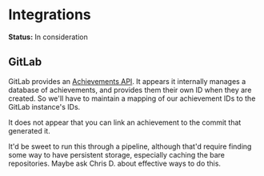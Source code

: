 # Integrations
**Status:** In consideration

## GitLab

GitLab provides an [Achievements API](https://docs.gitlab.com/ee/user/profile/achievements.html).
It appears it internally manages a database of achievements, and provides them their own ID when
they are created. So we'll have to maintain a mapping of our achievement IDs to the GitLab
instance's IDs.

It does not appear that you can link an achievement to the commit that generated it.

It'd be sweet to run this through a pipeline, although that'd require finding some way to have
persistent storage, especially caching the bare repositories. Maybe ask Chris D. about effective
ways to do this.
